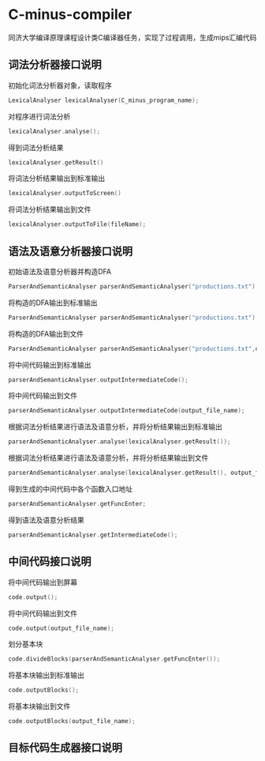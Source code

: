 # C-minus-compiler
同济大学编译原理课程设计类C编译器任务，实现了过程调用，生成mips汇编代码

## 词法分析器接口说明
初始化词法分析器对象，读取程序
```C++
LexicalAnalyser lexicalAnalyser(C_minus_program_name);
```
对程序进行词法分析
```C++
lexicalAnalyser.analyse();
```

得到词法分析结果
```C++
lexicalAnalyser.getResult()
```

将词法分析结果输出到标准输出
```C++
lexicalAnalyser.outputToScreen()
```

将词法分析结果输出到文件
```C++
lexicalAnalyser.outputToFile(fileName);
```

## 语法及语意分析器接口说明
初始语法及语意分析器并构造DFA
```C++
ParserAndSemanticAnalyser parserAndSemanticAnalyser("productions.txt");
```

将构造的DFA输出到标准输出
```C++
ParserAndSemanticAnalyser parserAndSemanticAnalyser("productions.txt");
```

将构造的DFA输出到文件
```C++
ParserAndSemanticAnalyser parserAndSemanticAnalyser("productions.txt",output_file_name);
```

将中间代码输出到标准输出
```C++
parserAndSemanticAnalyser.outputIntermediateCode();
```

将中间代码输出到文件
```C++
parserAndSemanticAnalyser.outputIntermediateCode(output_file_name);
```

根据词法分析结果进行语法及语意分析，并将分析结果输出到标准输出
```C++
parserAndSemanticAnalyser.analyse(lexicalAnalyser.getResult());
```

根据词法分析结果进行语法及语意分析，并将分析结果输出到文件
```C++
parserAndSemanticAnalyser.analyse(lexicalAnalyser.getResult(), output_file_name);
```

得到生成的中间代码中各个函数入口地址
```C++
parserAndSemanticAnalyser.getFuncEnter;
```

得到语法及语意分析结果
```C++
parserAndSemanticAnalyser.getIntermediateCode();
```

## 中间代码接口说明
将中间代码输出到屏幕
```C++
code.output();
```

将中间代码输出到文件
```C++
code.output(output_file_name);
```

划分基本块
```C++
code.divideBlocks(parserAndSemanticAnalyser.getFuncEnter());
```

将基本块输出到标准输出
```C++
code.outputBlocks();
```

将基本块输出到文件
```C++
code.outputBlocks(output_file_name);
```


## 目标代码生成器接口说明
